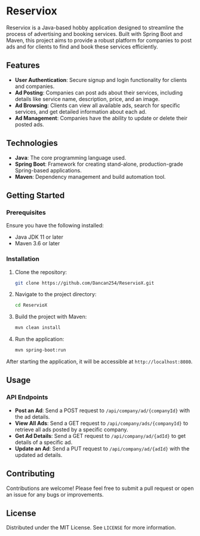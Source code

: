# Reserviox

Reserviox is a Java-based hobby application designed to streamline the process of advertising and booking services. Built with Spring Boot and Maven, this project aims to provide a robust platform for companies to post ads and for clients to find and book these services efficiently.

## Features

- **User Authentication**: Secure signup and login functionality for clients and companies.
- **Ad Posting**: Companies can post ads about their services, including details like service name, description, price, and an image.
- **Ad Browsing**: Clients can view all available ads, search for specific services, and get detailed information about each ad.
- **Ad Management**: Companies have the ability to update or delete their posted ads.

## Technologies

- **Java**: The core programming language used.
- **Spring Boot**: Framework for creating stand-alone, production-grade Spring-based applications.
- **Maven**: Dependency management and build automation tool.

## Getting Started

### Prerequisites

Ensure you have the following installed:

- Java JDK 11 or later
- Maven 3.6 or later

### Installation

1. Clone the repository:
   ```bash
   git clone https://github.com/Dancan254/ReservioX.git
   ```
2. Navigate to the project directory:
   ```bash
   cd ReservioX
   ```
3. Build the project with Maven:
   ```bash
   mvn clean install
   ```
4. Run the application:
   ```bash
   mvn spring-boot:run
   ```

After starting the application, it will be accessible at `http://localhost:8080`.

## Usage

### API Endpoints

- **Post an Ad**: Send a POST request to `/api/company/ad/{companyId}` with the ad details.
- **View All Ads**: Send a GET request to `/api/company/ads/{companyId}` to retrieve all ads posted by a specific company.
- **Get Ad Details**: Send a GET request to `/api/company/ad/{adId}` to get details of a specific ad.
- **Update an Ad**: Send a PUT request to `/api/company/ad/{adId}` with the updated ad details.

## Contributing

Contributions are welcome! Please feel free to submit a pull request or open an issue for any bugs or improvements.

## License

Distributed under the MIT License. See `LICENSE` for more information.
